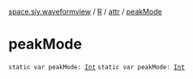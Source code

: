 [space.siy.waveformview](../../index.md) / [R](../index.md) / [attr](index.md) / [peakMode](./peak-mode.md)

# peakMode

`static var peakMode: `[`Int`](https://kotlinlang.org/api/latest/jvm/stdlib/kotlin/-int/index.html)
`static var peakMode: `[`Int`](https://kotlinlang.org/api/latest/jvm/stdlib/kotlin/-int/index.html)
